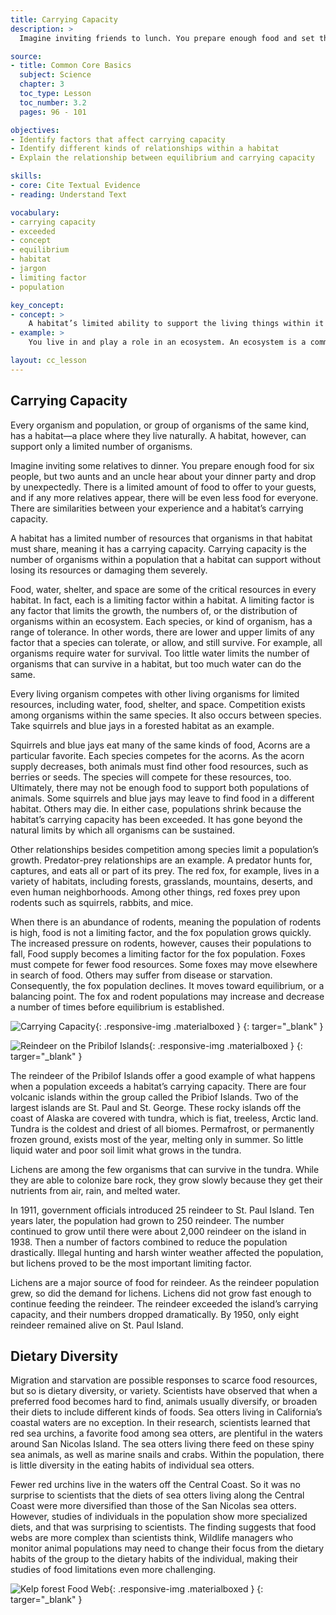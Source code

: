 ```yaml
---
title: Carrying Capacity
description: >
  Imagine inviting friends to lunch. You prepare enough food and set the table for eight people. Your planned lunch will satisfy the needs of eight people in all. But then each of your friends invites another friend. You don’t have enough resources to feed or seat them all. You might say that your lunch community has exceeded its carrying capacity. This lesson talks about carrying capacity, or the environmental limitations that determine how many organisms an ecosystem can support.

source:
- title: Common Core Basics
  subject: Science
  chapter: 3
  toc_type: Lesson
  toc_number: 3.2
  pages: 96 - 101

objectives:
- Identify factors that affect carrying capacity 
- Identify different kinds of relationships within a habitat
- Explain the relationship between equilibrium and carrying capacity

skills:
- core: Cite Textual Evidence
- reading: Understand Text

vocabulary:
- carrying capacity
- exceeded
- concept
- equilibrium
- habitat
- jargon
- limiting factor
- population

key_concept:
- concept: >
    A habitat’s limited ability to support the living things within it is called its carrying capacity. Carrying capacity is shaped by limiting factors in the environment 
- example: >
    You live in and play a role in an ecosystem. An ecosystem is a community, or collection of populations of different plants and animals that share a physical environment. In an ecosystem, species live together and interact. Terrestrial ecosystems occur on land. Aquatic ecosystems exist in freshwater and salt water. The largest terrestrial ecosystems are called biomes, and they include different kinds of grasslands, deserts, forests, and alpine or mountain biomes. Blames and aquatic ecosystems have different chemical and physical characteristics. They also have different species of organisms. Think about the plants and animals you see every day in your surroundings. You and they are part of the same ecosystem.

layout: cc_lesson
---
```

## Carrying Capacity

Every organism and population, or group of organisms of the same kind, has a habitat—a place where they live naturally. A habitat, however, can support only a limited number of organisms.

Imagine inviting some relatives to dinner. You prepare enough food for six people, but two aunts and an uncle hear about your dinner party and drop by unexpectedly. There is a limited amount of food to offer to your guests, and if any more relatives appear, there will be even less food for everyone. There are similarities between your experience and a habitat’s carrying capacity.

A habitat has a limited number of resources that organisms in that habitat must share, meaning it has a carrying capacity. Carrying capacity is the number of organisms within a population that a habitat can support without losing its resources or damaging them severely.

Food, water, shelter, and space are some of the critical resources in every habitat. In fact, each is a limiting factor within a habitat. A limiting factor is any factor that limits the growth, the numbers of, or the distribution of organisms within an ecosystem. Each species, or kind of organism, has a range of tolerance. In other words, there are lower and upper limits of any factor that a species can tolerate, or allow, and still survive. For example, all organisms require water for survival. Too little water limits the number of organisms that can survive in a habitat, but too much water can do the same.

Every living organism competes with other living organisms for limited resources, including water, food, shelter, and space. Competition exists among organisms within the same species. It also occurs between species. Take squirrels and blue jays in a forested habitat as an example.

Squirrels and blue jays eat many of the same kinds of food, Acorns are a particular favorite. Each species competes for the acorns. As the acorn supply decreases, both animals must find other food resources, such as berries or seeds. The species will compete for these resources, too. Ultimately, there may not be enough food to support both populations of animals. Some squirrels and blue jays may leave to find food in a different habitat. Others may die. In either case, populations shrink because the habitat’s carrying capacity has been exceeded. It has gone beyond the natural limits by which all organisms can be sustained.

Other relationships besides competition among species limit a population’s growth. Predator-prey relationships are an example. A predator hunts for, captures, and eats all or part of its prey. The red fox, for example, lives in a variety of habitats, including forests, grasslands, mountains, deserts, and even human neighborhoods. Among other things, red foxes prey upon rodents such as squirrels, rabbits, and mice.

When there is an abundance of rodents, meaning the population of rodents is high, food is not a limiting factor, and the fox population grows quickly. The increased pressure on rodents, however, causes their populations to fall, Food supply becomes a limiting factor for the fox population. Foxes must compete for fewer food resources. Some foxes may move elsewhere in search of food. Others may suffer from disease or starvation. Consequently, the fox population declines. It moves toward equilibrium, or a balancing point. The fox and rodent populations may increase and decrease a number of times before equilibrium is established.

![Carrying Capacity](){: .responsive-img .materialboxed }
[](){: targer="_blank" }

![Reindeer on the Pribilof Islands](){: .responsive-img .materialboxed }
[](){: targer="_blank" }

The reindeer of the Pribilof Islands offer a good example of what happens when a population exceeds a habitat’s carrying capacity. There are four volcanic islands within the group called the Pribiof Islands. Two of the largest islands are St. Paul and St. George. These rocky islands off the coast of Alaska are covered with tundra, which is fiat, treeless, Arctic land. Tundra is the coldest and driest of all biomes. Permafrost, or permanently frozen ground, exists most of the year, melting only in summer. So little liquid water and poor soil limit what grows in the tundra.

Lichens are among the few organisms that can survive in the tundra. While they are able to colonize bare rock, they grow slowly because they get their nutrients from air, rain, and melted water.

In 1911, government officials introduced 25 reindeer to St. Paul Island. Ten years later, the population had grown to 250 reindeer. The number continued to grow until there were about 2,000 reindeer on the island in 1938. Then a number of factors combined to reduce the population drastically. Illegal hunting and harsh winter weather affected the population, but lichens proved to be the most important limiting factor.

Lichens are a major source of food for reindeer. As the reindeer population grew, so did the demand for lichens. Lichens did not grow fast enough to continue feeding the reindeer. The reindeer exceeded the island’s carrying capacity, and their numbers dropped dramatically. By 1950, only eight reindeer remained alive on St. Paul Island.

## Dietary Diversity

Migration and starvation are possible responses to scarce food resources, but so is dietary diversity, or variety. Scientists have observed that when a preferred food becomes hard to find, animals usually diversify, or broaden their diets to include different kinds of foods. Sea otters living in California’s coastal waters are no exception. In their research, scientists learned that red sea urchins, a favorite food among sea otters, are plentiful in the waters around San Nicolas Island. The sea otters living there feed on these spiny sea animals, as well as marine snails and crabs. Within the population, there is little diversity in the eating habits of individual sea otters.

Fewer red urchins live in the waters off the Central Coast. So it was no surprise to scientists that the diets of sea otters living along the Central Coast were more diversified than those of the San Nicolas sea otters. However, studies of individuals in the population show more specialized diets, and that was surprising to scientists. The finding suggests that food webs are more complex than scientists think, Wildlife managers who monitor animal populations may need to change their focus from the dietary habits of the group to the dietary habits of the individual, making their studies of food limitations even more challenging.

![Kelp forest Food Web](){: .responsive-img .materialboxed }
[](){: targer="_blank" }
